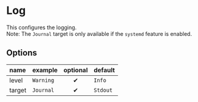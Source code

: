 # Log
This configures the logging.\
Note: The `Journal` target is only available if the `systemd` feature is enabled.

## Options
| name | example | optional | default |
|:---|:---|:---:|:---|
| level | `Warning` | ✔ | `Info` |
| target | `Journal` | ✔ | `Stdout` |
